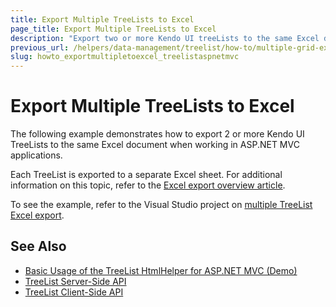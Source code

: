 ```yaml
---
title: Export Multiple TreeLists to Excel
page_title: Export Multiple TreeLists to Excel
description: "Export two or more Kendo UI treeLists to the same Excel document in ASP.NET MVC applications."
previous_url: /helpers/data-management/treelist/how-to/multiple-grid-export
slug: howto_exportmultipletoexcel_treelistaspnetmvc
---
```


# Export Multiple TreeLists to Excel

The following example demonstrates how to export 2 or more Kendo UI TreeLists to the same Excel document when working in ASP.NET MVC applications.

Each TreeList is exported to a separate Excel sheet. For additional information on this topic, refer to the [Excel export overview article](https://docs.telerik.com/kendo-ui/framework/excel/introduction#excel-document-creation).

To see the example, refer to the Visual Studio project on [multiple TreeList Excel export](https://github.com/telerik/ui-for-aspnet-mvc-examples/tree/master/Telerik.Examples.Mvc/Telerik.Examples.Mvc/Areas/TreeListExportingMultiple).

## See Also

* [Basic Usage of the TreeList HtmlHelper for ASP.NET MVC (Demo)](https://demos.telerik.com/aspnet-mvc/treelist/index)
* [TreeList Server-Side API](/api/treelist)
* [TreeList Client-Side API](https://docs.telerik.com/kendo-ui/api/javascript/ui/treelist)
